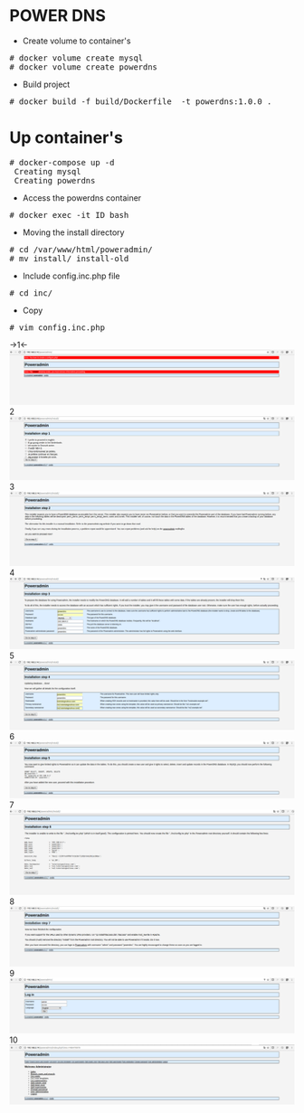 # POWER DNS

- Create volume to container's
<pre>
# docker volume create mysql
# docker volume create powerdns
</pre>
- Build project
<pre>
# docker build -f build/Dockerfile  -t powerdns:1.0.0 .
</pre>
# Up container's
<pre>
# docker-compose up -d
 Creating mysql
 Creating powerdns
</pre>
- Access the powerdns container
<pre>
# docker exec -it ID bash
</pre>
- Moving the install directory
<pre>
# cd /var/www/html/poweradmin/
# mv install/ install-old
</pre>
- Include config.inc.php file
<pre>
# cd inc/
</pre>
- Copy
<pre>
# vim config.inc.php
</pre>

->1<-
![Alt text](img/1.png?raw=true "Image 1")
2
![Alt text](img/2.png?raw=true "Image 2")
3
![Alt text](img/3.png?raw=true "Image 3")
4
![Alt text](img/4.png?raw=true "Image 4")
5
![Alt text](img/5.png?raw=true "Image 5")
6
![Alt text](img/6.png?raw=true "Image 6")
7
![Alt text](img/7.png?raw=true "Image 7")
8
![Alt text](img/8.png?raw=true "Image 8")
9
![Alt text](img/9.png?raw=true "Image 9")
10
![Alt text](img/10.png?raw=true "Image 10")

